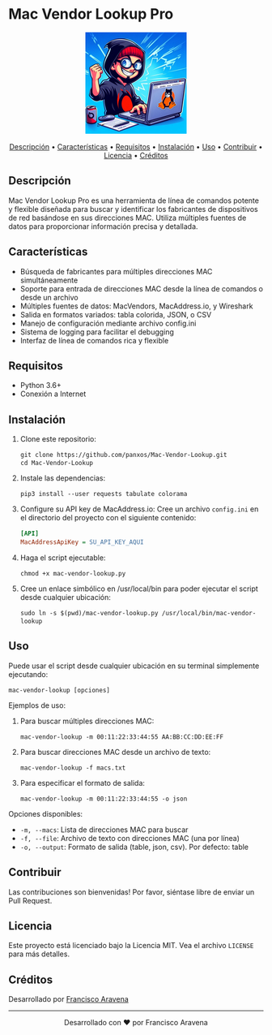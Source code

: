 # Mac Vendor Lookup Pro

<p align="center">
  <img src="https://raw.githubusercontent.com/panxos/ConfServerDebian/main/panxos_logo.png" alt="Panxos Logo" width="200"/>
</p>

<p align="center">
  <a href="#descripción">Descripción</a> •
  <a href="#características">Características</a> •
  <a href="#requisitos">Requisitos</a> •
  <a href="#instalación">Instalación</a> •
  <a href="#uso">Uso</a> •
  <a href="#contribuir">Contribuir</a> •
  <a href="#licencia">Licencia</a> •
  <a href="#créditos">Créditos</a>
</p>

## Descripción

Mac Vendor Lookup Pro es una herramienta de línea de comandos potente y flexible diseñada para buscar y identificar los fabricantes de dispositivos de red basándose en sus direcciones MAC. Utiliza múltiples fuentes de datos para proporcionar información precisa y detallada.

## Características

- Búsqueda de fabricantes para múltiples direcciones MAC simultáneamente
- Soporte para entrada de direcciones MAC desde la línea de comandos o desde un archivo
- Múltiples fuentes de datos: MacVendors, MacAddress.io, y Wireshark
- Salida en formatos variados: tabla colorida, JSON, o CSV
- Manejo de configuración mediante archivo config.ini
- Sistema de logging para facilitar el debugging
- Interfaz de línea de comandos rica y flexible

## Requisitos

- Python 3.6+
- Conexión a Internet

## Instalación

1. Clone este repositorio:
   ```
   git clone https://github.com/panxos/Mac-Vendor-Lookup.git
   cd Mac-Vendor-Lookup
   ```

2. Instale las dependencias:
   ```
   pip3 install --user requests tabulate colorama
   ```

3. Configure su API key de MacAddress.io:
   Cree un archivo `config.ini` en el directorio del proyecto con el siguiente contenido:
   ```ini
   [API]
   MacAddressApiKey = SU_API_KEY_AQUI
   ```

4. Haga el script ejecutable:
   ```
   chmod +x mac-vendor-lookup.py
   ```

5. Cree un enlace simbólico en /usr/local/bin para poder ejecutar el script desde cualquier ubicación:
   ```
   sudo ln -s $(pwd)/mac-vendor-lookup.py /usr/local/bin/mac-vendor-lookup
   ```

## Uso

Puede usar el script desde cualquier ubicación en su terminal simplemente ejecutando:

```
mac-vendor-lookup [opciones]
```

Ejemplos de uso:

1. Para buscar múltiples direcciones MAC:
   ```
   mac-vendor-lookup -m 00:11:22:33:44:55 AA:BB:CC:DD:EE:FF
   ```

2. Para buscar direcciones MAC desde un archivo de texto:
   ```
   mac-vendor-lookup -f macs.txt
   ```

3. Para especificar el formato de salida:
   ```
   mac-vendor-lookup -m 00:11:22:33:44:55 -o json
   ```

Opciones disponibles:
- `-m, --macs`: Lista de direcciones MAC para buscar
- `-f, --file`: Archivo de texto con direcciones MAC (una por línea)
- `-o, --output`: Formato de salida (table, json, csv). Por defecto: table

## Contribuir

Las contribuciones son bienvenidas! Por favor, siéntase libre de enviar un Pull Request.

## Licencia

Este proyecto está licenciado bajo la Licencia MIT. Vea el archivo `LICENSE` para más detalles.

## Créditos

Desarrollado por [Francisco Aravena](https://github.com/panxos)

---

<p align="center">
  Desarrollado con ❤️ por Francisco Aravena
</p>
